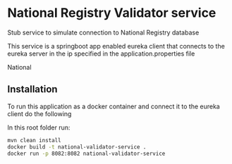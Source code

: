 # National Registry Validator service

Stub service to simulate connection to National Registry database

This service is a springboot app enabled eureka client that connects to the
eureka server in the ip specified in the application.properties file

National 


## Installation

To run this application as a docker container and connect it to the eureka client do the following

In this root folder run:
```bash
mvn clean install
docker build -t national-validator-service .
docker run -p 8082:8082 national-validator-service
```
